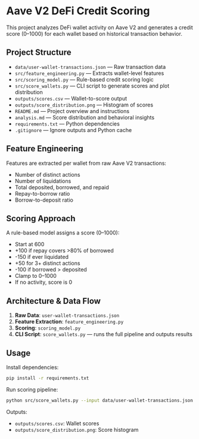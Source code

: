 # Aave V2 DeFi Credit Scoring

This project analyzes DeFi wallet activity on Aave V2 and generates a credit score (0–1000) for each wallet based on historical transaction behavior.

## Project Structure
- `data/user-wallet-transactions.json` — Raw transaction data
- `src/feature_engineering.py` — Extracts wallet-level features
- `src/scoring_model.py` — Rule-based credit scoring logic
- `src/score_wallets.py` — CLI script to generate scores and plot distribution
- `outputs/scores.csv` — Wallet-to-score output
- `outputs/score_distribution.png` — Histogram of scores
- `README.md` — Project overview and instructions
- `analysis.md` — Score distribution and behavioral insights
- `requirements.txt` — Python dependencies
- `.gitignore` — Ignore outputs and Python cache

## Feature Engineering
Features are extracted per wallet from raw Aave V2 transactions:
- Number of distinct actions
- Number of liquidations
- Total deposited, borrowed, and repaid
- Repay-to-borrow ratio
- Borrow-to-deposit ratio

## Scoring Approach
A rule-based model assigns a score (0–1000):
- Start at 600
- +100 if repay covers >80% of borrowed
- -150 if ever liquidated
- +50 for 3+ distinct actions
- -100 if borrowed > deposited
- Clamp to 0–1000
- If no activity, score is 0

## Architecture & Data Flow
1. **Raw Data**: `user-wallet-transactions.json`
2. **Feature Extraction**: `feature_engineering.py`
3. **Scoring**: `scoring_model.py`
4. **CLI Script**: `score_wallets.py` — runs the full pipeline and outputs results

## Usage
Install dependencies:
```bash
pip install -r requirements.txt
```
Run scoring pipeline:
```bash
python src/score_wallets.py --input data/user-wallet-transactions.json --output outputs/scores.csv
```
Outputs:
- `outputs/scores.csv`: Wallet scores
- `outputs/score_distribution.png`: Score histogram 